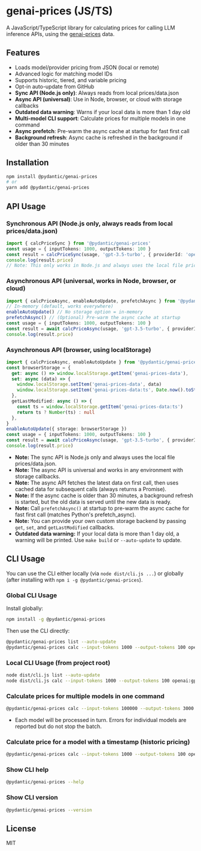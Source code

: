 # genai-prices (JS/TS)

A JavaScript/TypeScript library for calculating prices for calling LLM inference APIs, using the [genai-prices](https://github.com/pydantic/genai-prices) data.

## Features

- Loads model/provider pricing from JSON (local or remote)
- Advanced logic for matching model IDs
- Supports historic, tiered, and variable pricing
- Opt-in auto-update from GitHub
- **Sync API (Node.js only)**: Always reads from local prices/data.json
- **Async API (universal)**: Use in Node, browser, or cloud with storage callbacks
- **Outdated data warning**: Warns if your local data is more than 1 day old
- **Multi-model CLI support**: Calculate prices for multiple models in one command
- **Async prefetch**: Pre-warm the async cache at startup for fast first call
- **Background refresh**: Async cache is refreshed in the background if older than 30 minutes

## Installation

```sh
npm install @pydantic/genai-prices
# or
yarn add @pydantic/genai-prices
```

## API Usage

### Synchronous API (Node.js only, always reads from local prices/data.json)

```ts
import { calcPriceSync } from '@pydantic/genai-prices'
const usage = { inputTokens: 1000, outputTokens: 100 }
const result = calcPriceSync(usage, 'gpt-3.5-turbo', { providerId: 'openai' })
console.log(result.price)
// Note: This only works in Node.js and always uses the local file prices/data.json
```

### Asynchronous API (universal, works in Node, browser, or cloud)

```ts
import { calcPriceAsync, enableAutoUpdate, prefetchAsync } from '@pydantic/genai-prices'
// In-memory (default, works everywhere)
enableAutoUpdate() // No storage option = in-memory
prefetchAsync() // (Optional) Pre-warm the async cache at startup
const usage = { inputTokens: 1000, outputTokens: 100 }
const result = await calcPriceAsync(usage, 'gpt-3.5-turbo', { providerId: 'openai' })
console.log(result.price)
```

### Asynchronous API (browser, using localStorage)

```ts
import { calcPriceAsync, enableAutoUpdate } from '@pydantic/genai-prices'
const browserStorage = {
  get: async () => window.localStorage.getItem('genai-prices-data'),
  set: async (data) => {
    window.localStorage.setItem('genai-prices-data', data)
    window.localStorage.setItem('genai-prices-data:ts', Date.now().toString())
  },
  getLastModified: async () => {
    const ts = window.localStorage.getItem('genai-prices-data:ts')
    return ts ? Number(ts) : null
  },
}
enableAutoUpdate({ storage: browserStorage })
const usage = { inputTokens: 1000, outputTokens: 100 }
const result = await calcPriceAsync(usage, 'gpt-3.5-turbo', { providerId: 'openai' })
console.log(result.price)
```

- **Note:** The sync API is Node.js only and always uses the local file prices/data.json.
- **Note:** The async API is universal and works in any environment with storage callbacks.
- **Note:** The async API fetches the latest data on first call, then uses cached data for subsequent calls (always returns a Promise).
- **Note:** If the async cache is older than 30 minutes, a background refresh is started, but the old data is served until the new data is ready.
- **Note:** Call `prefetchAsync()` at startup to pre-warm the async cache for fast first call (matches Python's prefetch_async).
- **Note:** You can provide your own custom storage backend by passing `get`, `set`, and `getLastModified` callbacks.
- **Outdated data warning:** If your local data is more than 1 day old, a warning will be printed. Use `make build` or `--auto-update` to update.

## CLI Usage

You can use the CLI either locally (via `node dist/cli.js ...`) or globally (after installing with `npm i -g @pydantic/genai-prices`).

### Global CLI Usage

Install globally:

```sh
npm install -g @pydantic/genai-prices
```

Then use the CLI directly:

```sh
@pydantic/genai-prices list --auto-update
@pydantic/genai-prices calc --input-tokens 1000 --output-tokens 100 openai:gpt-3.5-turbo --auto-update
```

### Local CLI Usage (from project root)

```sh
node dist/cli.js list --auto-update
node dist/cli.js calc --input-tokens 1000 --output-tokens 100 openai:gpt-3.5-turbo --auto-update
```

### Calculate prices for multiple models in one command

```sh
@pydantic/genai-prices calc --input-tokens 100000 --output-tokens 3000 o1 o3 claude-opus-4 --auto-update
```

- Each model will be processed in turn. Errors for individual models are reported but do not stop the batch.

### Calculate price for a model with a timestamp (historic pricing)

```sh
@pydantic/genai-prices calc --input-tokens 1000 --output-tokens 100 openai:gpt-4o --timestamp 2024-01-01T12:00:00Z --auto-update
```

### Show CLI help

```sh
@pydantic/genai-prices --help
```

### Show CLI version

```sh
@pydantic/genai-prices --version
```

## License

MIT
